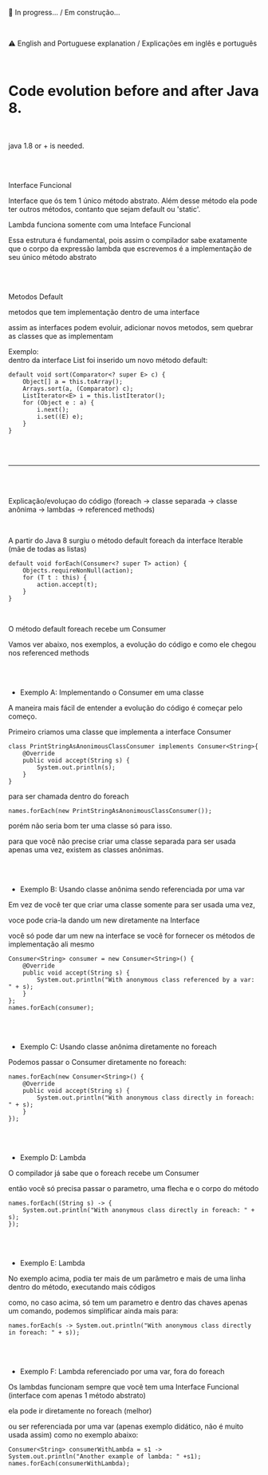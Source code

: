 
:construction: In progress... / Em construção...

</br>

⚠️ English and Portuguese explanation / Explicações em inglês e português

</br>


# Code evolution before and after Java 8.

</br>

java 1.8 or + is needed.

</br>
</br>

Interface Funcional

Interface que ós tem 1 único método abstrato. Além desse método ela pode ter outros métodos, contanto que sejam default ou 'static'.

Lambda funciona somente com uma Inteface Funcional

Essa estrutura é fundamental, pois assim o compilador sabe exatamente que o corpo da expressão lambda que escrevemos é a implementação de seu único método abstrato

</br>
</br>

Metodos Default

metodos que tem implementação dentro de uma interface

assim as interfaces podem evoluir, adicionar novos metodos, sem quebrar as classes que as implementam

Exemplo:
</br>
dentro da interface List foi inserido um novo método default:
```
default void sort(Comparator<? super E> c) {
	Object[] a = this.toArray();
	Arrays.sort(a, (Comparator) c);
	ListIterator<E> i = this.listIterator();
	for (Object e : a) {
		i.next();
		i.set((E) e);
	}
}
```

</br>
</br>

---------------------------------------------------------------------------------------------------------------

</br>
</br>

Explicação/evoluçao do código (foreach -> classe separada -> classe anônima -> lambdas -> referenced methods)

</br> 

A partir do Java 8 surgiu o método default foreach da interface Iterable (mãe de todas as listas)
```
default void forEach(Consumer<? super T> action) {
	Objects.requireNonNull(action);
	for (T t : this) {
		action.accept(t);
	}
}
```


</br>

O método default foreach recebe um Consumer

Vamos ver abaixo, nos exemplos, a evolução do código e como ele chegou nos referenced methods


</br>
</br>


* Exemplo A: Implementando o Consumer em uma classe

A maneira mais fácil de entender a evolução do código é começar pelo começo.

Primeiro criamos uma classe que implementa a interface Consumer
```
class PrintStringAsAnonimousClassConsumer implements Consumer<String>{
    @Override
    public void accept(String s) {
        System.out.println(s);
    }
}
```

para ser chamada dentro do foreach
```
names.forEach(new PrintStringAsAnonimousClassConsumer());
```

porém não seria bom ter uma classe só para isso.

para que você não precise criar uma classe separada para ser usada apenas uma vez, existem as classes anônimas.

</br>
</br>


* Exemplo B: Usando classe anônima sendo referenciada por uma var

Em vez de você ter que criar uma classe somente para ser usada uma vez,

voce pode cria-la dando um new diretamente na Interface

você só pode dar um new na interface se você for fornecer os métodos de implementação ali mesmo

```
Consumer<String> consumer = new Consumer<String>() {
	@Override
	public void accept(String s) {
		System.out.println("With anonymous class referenced by a var: " + s);
	}
};
names.forEach(consumer);
```

</br>
</br>


* Exemplo C: Usando classe anônima diretamente no foreach

Podemos passar o Consumer diretamente no foreach:
```
names.forEach(new Consumer<String>() {
	@Override
	public void accept(String s) {
		System.out.println("With anonymous class directly in foreach: " + s);
	}
});
```

</br>
</br>


* Exemplo D: Lambda

O compilador já sabe que o foreach recebe um Consumer

então você só precisa passar o parametro, uma flecha e o corpo do método

```
names.forEach((String s) -> {
	System.out.println("With anonymous class directly in foreach: " + s);
});
```

</br>
</br>


* Exemplo E: Lambda

No exemplo acima, podia ter mais de um parâmetro e mais de uma linha dentro do método, executando mais códigos

como, no caso acima, só tem um parametro e dentro das chaves apenas um comando, podemos simplificar ainda mais para:
```
names.forEach(s -> System.out.println("With anonymous class directly in foreach: " + s));
```

</br>
</br>


* Exemplo F: Lambda referenciado por uma var, fora do foreach

Os lambdas funcionam sempre que você tem uma Interface Funcional (interface com apenas 1 método abstrato)

ela pode ir diretamente no foreach (melhor)

ou ser referenciada por uma var (apenas exemplo didático, não é muito usada assim) como no exemplo abaixo:
```
Consumer<String> consumerWithLambda = s1 -> System.out.println("Another example of lambda: " +s1);
names.forEach(consumerWithLambda);
```
